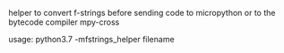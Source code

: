 helper to convert f-strings before sending code to micropython or to the bytecode compiler mpy-cross

usage:  python3.7 -mfstrings_helper filename

